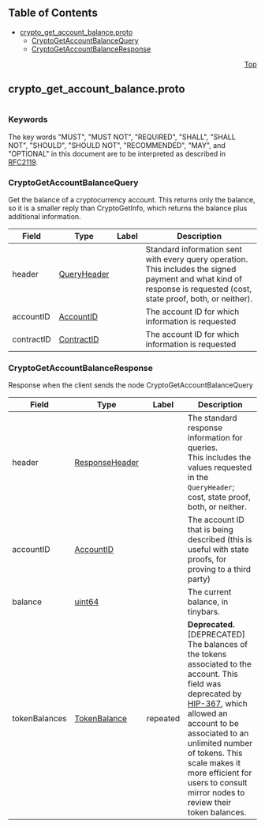 ## Table of Contents

- [crypto_get_account_balance.proto](#crypto_get_account_balance-proto)
    - [CryptoGetAccountBalanceQuery](#proto-CryptoGetAccountBalanceQuery)
    - [CryptoGetAccountBalanceResponse](#proto-CryptoGetAccountBalanceResponse)
  



<a name="crypto_get_account_balance-proto"></a>
<p align="right"><a href="#top">Top</a></p>

## crypto_get_account_balance.proto
#

### Keywords
The key words "MUST", "MUST NOT", "REQUIRED", "SHALL", "SHALL NOT",
"SHOULD", "SHOULD NOT", "RECOMMENDED", "MAY", and "OPTIONAL" in this
document are to be interpreted as described in [RFC2119](https://www.ietf.org/rfc/rfc2119).


<a name="proto-CryptoGetAccountBalanceQuery"></a>

### CryptoGetAccountBalanceQuery
Get the balance of a cryptocurrency account. This returns only the balance, so it is a smaller
reply than CryptoGetInfo, which returns the balance plus additional information.


| Field | Type | Label | Description |
| ----- | ---- | ----- | ----------- |
| header | [QueryHeader](#proto-QueryHeader) |  | Standard information sent with every query operation.<br/> This includes the signed payment and what kind of response is requested (cost, state proof, both, or neither). |
| accountID | [AccountID](#proto-AccountID) |  | The account ID for which information is requested |
| contractID | [ContractID](#proto-ContractID) |  | The account ID for which information is requested |






<a name="proto-CryptoGetAccountBalanceResponse"></a>

### CryptoGetAccountBalanceResponse
Response when the client sends the node CryptoGetAccountBalanceQuery


| Field | Type | Label | Description |
| ----- | ---- | ----- | ----------- |
| header | [ResponseHeader](#proto-ResponseHeader) |  | The standard response information for queries.<br/> This includes the values requested in the `QueryHeader`; cost, state proof, both, or neither. |
| accountID | [AccountID](#proto-AccountID) |  | The account ID that is being described (this is useful with state proofs, for proving to a third party) |
| balance | [uint64](#uint64) |  | The current balance, in tinybars. |
| tokenBalances | [TokenBalance](#proto-TokenBalance) | repeated | **Deprecated.** [DEPRECATED] The balances of the tokens associated to the account. This field was deprecated by <a href="https://hips.hedera.com/hip/hip-367">HIP-367</a>, which allowed an account to be associated to an unlimited number of tokens. This scale makes it more efficient for users to consult mirror nodes to review their token balances. |





 <!-- end messages -->

 <!-- end enums -->

 <!-- end HasExtensions -->

 <!-- end services -->


